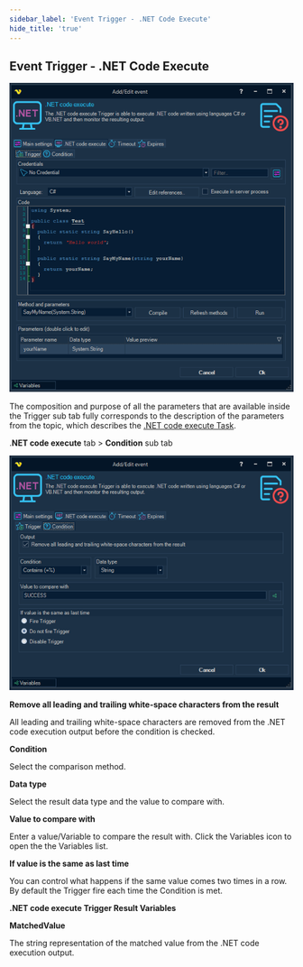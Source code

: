 ```yaml
---
sidebar_label: 'Event Trigger - .NET Code Execute'
hide_title: 'true'
---
```


## Event Trigger - .NET Code Execute

![](../../../static/img/triggereventnetexecutecode.png)

The composition and purpose of all the parameters that are available inside the Trigger sub tab fully corresponds to the description of the parameters from the topic, which describes the [.NET code execute Task](../server/job-tasks-task-process-dot-net-code-execute).
 
.**NET code execute** tab > **Condition** sub tab

![](../../../static/img/triggereventnetexecutecondition.png)

**Remove all leading and trailing white-space characters from the result**

All leading and trailing white-space characters are removed from the .NET code execution output before the condition is checked.
 
**Condition**

Select the comparison method.
 
**Data type**

Select the result data type and the value to compare with.
 
**Value to compare with**

Enter a value/Variable to compare the result with. Click the Variables icon to open the the Variables list.
 
**If value is the same as last time**

You can control what happens if the same value comes two times in a row. By default the Trigger fire each time the Condition is met.
 
 
**.NET code execute Trigger Result Variables**
 
**MatchedValue**

The string representation of the matched value from the .NET code execution output.